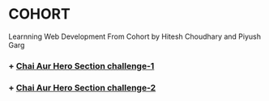 # COHORT
Learnning Web Development From Cohort by Hitesh Choudhary and Piyush Garg

### + [Chai Aur Hero Section challenge-1](https://github.com/Krunal-Jagtap/COHORT/tree/main/HTML%20%2B%20CSS%20Challenges/Chai%20Aur%20Hero%20Section/challenge-1)
### + [Chai Aur Hero Section challenge-2](https://github.com/Krunal-Jagtap/COHORT/tree/main/HTML%20%2B%20CSS%20Challenges/Chai%20Aur%20Hero%20Section/challenge-2)
